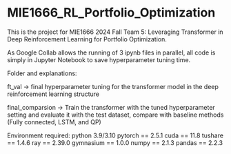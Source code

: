 # MIE1666_RL_Portfolio_Optimization
This is the project for MIE1666 2024 Fall Team 5: Leveraging Transformer in Deep Reinforcement Learning for Portfolio Optimization.

As Google Collab allows the running of 3 ipynb files in parallel, all code is simply in Jupyter Notebook to save hyperparameter tuning time. 


Folder and explanations:

ft_val -> final hyperparameter tuning for the transformer model in the deep reinforcement learning structure 

final_comparsion -> Train the transformer with the tuned hyperparameter setting and evaluate it with the test dataset, compare with baseline methods (Fully connected, LSTM, and QP)

Environment required:
python 3.9/3.10
pytorch == 2.5.1
cuda == 11.8
tushare == 1.4.6
ray == 2.39.0
gymnasium == 1.0.0
numpy == 2.1.3
pandas == 2.2.3

